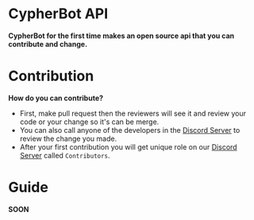 # CypherBot API
**CypherBot for the first time makes an open source api 
that you can contribute and change.**

# Contribution
**How do you can contribute?**
- First, make pull request then the reviewers will see it and review your code or your change so it's can be merge.
- You can also call anyone of the developers in the [Discord Server](https://discord.gg/YJ65XdzpaY) to review the change you made.
- After your first contribution you will get unique role on our [Discord Server](https://discord.gg/YJ65XdzpaY) called `Contributors`.

# Guide
**SOON**
